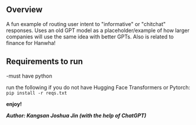 ## Overview

A fun example of routing user intent to "informative" or "chitchat" responses. Uses an old GPT model as a placeholder/example of how larger companies will use the same idea with better GPTs. Also is related to finance for Hanwha!

## Requirements to run
-must have python

run the following if you do not have Hugging Face Transformers or Pytorch:
``` pip install -r reqs.txt ```

****enjoy!****

***Author: Kangsan Joshua Jin (with the help of ChatGPT)***
